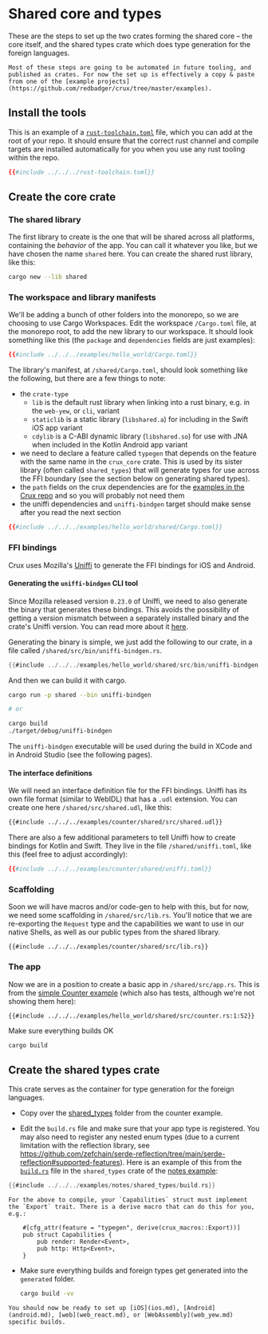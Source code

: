 # Shared core and types

These are the steps to set up the two crates forming the shared core – the core
itself, and the shared types crate which does type generation for the foreign
languages.

```admonish warning title="Sharp edge"
Most of these steps are going to be automated in future tooling, and published as crates. For now the set up is effectively a copy & paste from one of the [example projects](https://github.com/redbadger/crux/tree/master/examples).
```

## Install the tools

This is an example of a
[`rust-toolchain.toml`](https://rust-lang.github.io/rustup/overrides.html#the-toolchain-file)
file, which you can add at the root of your repo. It should ensure that the
correct rust channel and compile targets are installed automatically for you
when you use any rust tooling within the repo.

<!--- includes fail when indented see https://github.com/rust-lang/mdBook/pull/1718 --->

```toml
{{#include ../../../rust-toolchain.toml}}
```

## Create the core crate

### The shared library

The first library to create is the one that will be shared across all platforms,
containing the _behavior_ of the app. You can call it whatever you like, but we
have chosen the name `shared` here. You can create the shared rust library, like
this:

```sh
cargo new --lib shared
```

### The workspace and library manifests

We'll be adding a bunch of other folders into the monorepo, so we are choosing
to use Cargo Workspaces. Edit the workspace `/Cargo.toml` file, at the monorepo
root, to add the new library to our workspace. It should look something like
this (the `package` and `dependencies` fields are just examples):

```toml
{{#include ../../../examples/hello_world/Cargo.toml}}
```

The library's manifest, at `/shared/Cargo.toml`, should look something like the
following, but there are a few things to note:

- the `crate-type`
  - `lib` is the default rust library when linking into a rust binary, e.g. in
    the `web-yew`, or `cli`, variant
  - `staticlib` is a static library (`libshared.a`) for including in the Swift
    iOS app variant
  - `cdylib` is a C-ABI dynamic library (`libshared.so`) for use with JNA when
    included in the Kotlin Android app variant
- we need to declare a feature called `typegen` that depends on the feature with
  the same name in the `crux_core` crate. This is used by its sister library
  (often called `shared_types`) that will generate types for use across the FFI
  boundary (see the section below on generating shared types).
- the `path` fields on the crux dependencies are for the
  [examples in the Crux repo](https://github.com/redbadger/crux/tree/master/examples)
  and so you will probably not need them
- the uniffi dependencies and `uniffi-bindgen` target should make sense after
  you read the next section

```toml
{{#include ../../../examples/hello_world/shared/Cargo.toml}}
```

### FFI bindings

Crux uses Mozilla's [Uniffi](https://mozilla.github.io/uniffi-rs/) to generate
the FFI bindings for iOS and Android.

#### Generating the `uniffi-bindgen` CLI tool

Since Mozilla released version `0.23.0` of Uniffi, we need to also generate the
binary that generates these bindings. This avoids the possibility of getting a
version mismatch between a separately installed binary and the crate's Uniffi
version. You can read more about it
[here](https://mozilla.github.io/uniffi-rs/tutorial/foreign_language_bindings.html).

Generating the binary is simple, we just add the following to our crate, in a
file called `/shared/src/bin/uniffi-bindgen.rs`.

```rust
{{#include ../../../examples/hello_world/shared/src/bin/uniffi-bindgen.rs}}
```

And then we can build it with cargo.

```sh
cargo run -p shared --bin uniffi-bindgen

# or

cargo build
./target/debug/uniffi-bindgen
```

The `uniffi-bindgen` executable will be used during the build in XCode and in
Android Studio (see the following pages).

#### The interface definitions

We will need an interface definition file for the FFI bindings. Uniffi has its
own file format (similar to WebIDL) that has a `.udl` extension. You can create
one here `/shared/src/shared.udl`, like this:

```txt
{{#include ../../../examples/counter/shared/src/shared.udl}}
```

There are also a few additional parameters to tell Uniffi how to create bindings
for Kotlin and Swift. They live in the file `/shared/uniffi.toml`, like this
(feel free to adjust accordingly):

```toml
{{#include ../../../examples/counter/shared/uniffi.toml}}
```

### Scaffolding

Soon we will have macros and/or code-gen to help with this, but for now, we need
some scaffolding in `/shared/src/lib.rs`. You'll notice that we are re-exporting
the `Request` type and the capabilities we want to use in our native Shells, as
well as our public types from the shared library.

```rust,noplayground
{{#include ../../../examples/counter/shared/src/lib.rs}}
```

### The app

Now we are in a position to create a basic app in `/shared/src/app.rs`. This is
from the
[simple Counter example](https://github.com/redbadger/crux/blob/master/examples/hello_world/shared/src/counter.rs)
(which also has tests, although we're not showing them here):

```rust,noplayground
{{#include ../../../examples/hello_world/shared/src/counter.rs:1:52}}
```

Make sure everything builds OK

```sh
cargo build
```

## Create the shared types crate

This crate serves as the container for type generation for the foreign
languages.

- Copy over the
  [shared_types](https://github.com/redbadger/crux/tree/master/examples/counter/shared_types)
  folder from the counter example.

- Edit the `build.rs` file and make sure that your app type is registered. You
  may also need to register any nested enum types (due to a current limitation
  with the reflection library, see
  <https://github.com/zefchain/serde-reflection/tree/main/serde-reflection#supported-features>).
  Here is an example of this from the
  [`build.rs`](https://github.com/redbadger/crux/blob/master/examples/notes/shared_types/build.rs)
  file in the `shared_types` crate of the
  [notes example](https://github.com/redbadger/crux/tree/master/examples/notes):

```rust
{{#include ../../../examples/notes/shared_types/build.rs}}
```

```admonish note
For the above to compile, your `Capabilities` struct must implement the `Export` trait. There is a derive macro that can do this for you, e.g.:

    #[cfg_attr(feature = "typegen", derive(crux_macros::Export))]
    pub struct Capabilities {
        pub render: Render<Event>,
        pub http: Http<Event>,
    }

```

- Make sure everything builds and foreign types get generated into the
  `generated` folder.

  ```sh
  cargo build -vv
  ```

```admonish success
You should now be ready to set up [iOS](ios.md), [Android](android.md), [web](web_react.md), or [WebAssembly](web_yew.md) specific builds.
```
